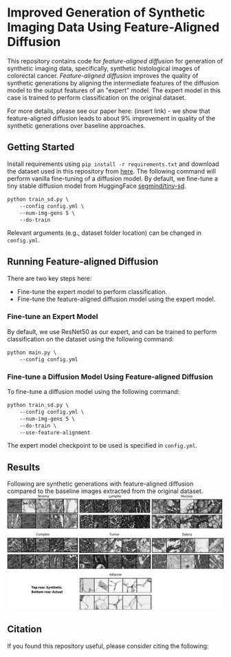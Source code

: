 # Improved Generation of Synthetic Imaging Data Using Feature-Aligned Diffusion
This repository contains code for _feature-aligned diffusion_ for generation of synthetic imaging data, specifically, synthetic histological images of colorectal cancer. _Feature-aligned diffusion_ improves the quality of synthetic generations by aligning the intermediate features of the diffusion model to the output features of an "expert" model. The expert model in this case is trained to perform classification on the original dataset.

For more details, please see our paper here: (insert link) - we show that feature-aligned diffusion leads to about 9% improvement in quality of the synthetic generations over baseline approaches.

## Getting Started
Install requirements using `pip install -r requirements.txt` and download the dataset used in this repository from [here](https://www.kaggle.com/datasets/user322312312/kather-texture-2016-image-tiles-5000-1). The following command will perform vanilla fine-tuning of a diffusion model. By default, we fine-tune a tiny stable diffusion model from HuggingFace [segmind/tiny-sd](https://huggingface.co/segmind/tiny-sd).
```
python train_sd.py \
    --config config.yml \
    --num-img-gens 5 \
    --do-train
```
Relevant arguments (e.g., dataset folder location) can be changed in `config.yml`.

## Running Feature-aligned Diffusion
There are two key steps here: 
- Fine-tune the expert model to perform classification.
- Fine-tune the feature-aligned diffusion model using the expert model.

### Fine-tune an Expert Model
By default, we use ResNet50 as our expert, and can be trained to perform classification on the dataset using the following command:
```
python main.py \
    --config config.yml
```

### Fine-tune a Diffusion Model Using Feature-aligned Diffusion
To fine-tune a diffusion model using the following command:
```
python train_sd.py \
    --config config.yml \
    --num-img-gens 5 \
    --do-train \
    --use-feature-alignment
```
The expert model checkpoint to be used is specified in `config.yml`. 

## Results
Following are synthetic generations with feature-aligned diffusion compared to the baseline images extracted from the original dataset.
<img src="assets/Generations.png" alt="generations"/>

## Citation
If you found this repository useful, please consider citing the following:
